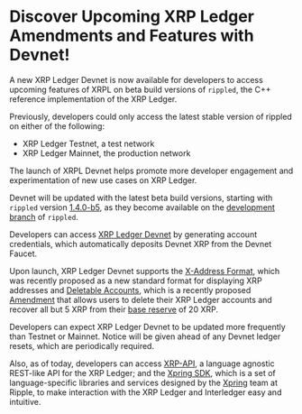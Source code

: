 # Discover Upcoming XRP Ledger Amendments and Features with Devnet!

A new XRP Ledger Devnet is now available for developers to access upcoming features of XRPL on beta build versions of `rippled`, the C++ reference implementation of the XRP Ledger.

Previously, developers could only access the latest stable version of rippled on either of the following:

* XRP Ledger Testnet, a test network
* XRP Ledger Mainnet, the production network

The launch of XRPL Devnet helps promote more developer engagement and experimentation of new use cases on XRP Ledger.

Devnet will be updated with the latest beta build versions, starting with `rippled` version [1.4.0-b5](https://github.com/ripple/rippled/tree/develop/Builds), as they become available on the [development branch](https://github.com/ripple/rippled/tree/develop) of `rippled`.

Developers can access [XRP Ledger Devnet](https://xrpl.org/xrp-testnet-faucet.html) by generating account credentials, which automatically deposits Devnet XRP from the Devnet Faucet.

Upon launch, XRP Ledger Devnet supports the [X-Address Format](https://xrpaddress.info/), which was recently proposed as a new standard format for displaying XRP addresses and [Deletable Accounts](https://github.com/xrp-community/standards-drafts/issues/8), which is a recently proposed [Amendment](https://xrpl.org/amendments.html) that allows users to delete their XRP Ledger accounts and recover all but 5 XRP from their [base reserve](https://xrpl.org/reserves.html#base-reserve-and-owner-reserve) of 20 XRP.

Developers can expect XRP Ledger Devnet to be updated more frequently than Testnet or Mainnet. Notice will be given ahead of any Devnet ledger resets, which are periodically required.

Also, as of today, developers can access [XRP-API](https://xrpl.org/xrp-api.html), a language agnostic REST-like API for the XRP Ledger; and the [Xpring SDK](https://github.com/xpring-eng/Xpring-SDK), which is a set of language-specific libraries and services designed by the [Xpring](https://xpring.io/) team at Ripple, to make interaction with the XRP Ledger and Interledger easy and intuitive.